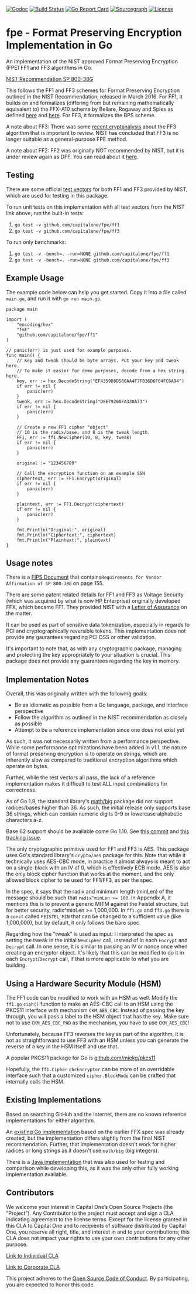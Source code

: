 [![Godoc](https://godoc.org/github.com/capitalone/fpe?status.svg)](http://godoc.org/github.com/capitalone/fpe) [![Build Status](https://travis-ci.org/capitalone/fpe.svg?branch=master)](https://travis-ci.org/capitalone/fpe) [![Go Report Card](https://goreportcard.com/badge/github.com/capitalone/fpe)](https://goreportcard.com/report/github.com/capitalone/fpe) [![Sourcegraph](https://sourcegraph.com/github.com/capitalone/fpe/-/badge.svg)](https://sourcegraph.com/github.com/capitalone/fpe?badge) [![License](https://img.shields.io/badge/license-Apache%202-blue.svg)](https://www.apache.org/licenses/LICENSE-2.0)

# fpe - Format Preserving Encryption Implementation in Go

An implementation of the NIST approved Format Preserving Encryption (FPE) FF1 and FF3 algorithms in Go.

[NIST Recommendation SP 800-38G](http://nvlpubs.nist.gov/nistpubs/SpecialPublications/NIST.SP.800-38G.pdf)

This follows the FF1 and FF3 schemes for Format Preserving Encryption outlined in the NIST Recommendation, released in March 2016. For FF1, it builds on and formalizes (differing from but remaining mathematically equivalent to) the FFX-A10 scheme by Bellare, Rogaway and Spies as defined [here](http://csrc.nist.gov/groups/ST/toolkit/BCM/documents/proposedmodes/ffx/ffx-spec.pdf) and [here](http://csrc.nist.gov/groups/ST/toolkit/BCM/documents/proposedmodes/ffx/ffx-spec2.pdf). For FF3, it formalizes the BPS scheme.

A note about FF3: There was some [recent cryptanalysis](https://beta.csrc.nist.gov/News/2017/Recent-Cryptanalysis-of-FF3) about the FF3 algorithm that is important to review. NIST has concluded that FF3 is no longer suitable as a general-purpose FPE method.

A note about FF2: FF2 was originally NOT recommended by NIST, but it is under review again as DFF. You can read about it [here](http://csrc.nist.gov/groups/ST/toolkit/BCM/documents/proposedmodes/dff/dff-ff2-fpe-scheme-update.pdf).

## Testing

There are some official [test vectors](http://csrc.nist.gov/groups/ST/toolkit/examples.html) for both FF1 and FF3 provided by NIST, which are used for testing in this package.

To run unit tests on this implementation with all test vectors from the NIST link above, run the built-in tests:

  1. `go test -v github.com/capitalone/fpe/ff1`
  2. `go test -v github.com/capitalone/fpe/ff3`

To run only benchmarks:

  1. `go test -v -bench=. -run=NONE github.com/capitalone/fpe/ff1`
  2. `go test -v -bench=. -run=NONE github.com/capitalone/fpe/ff3`

## Example Usage

The example code below can help you get started. Copy it into a file called `main.go`, and run it with `go run main.go`.

```golang
package main

import (
	"encoding/hex"
	"fmt"
	"github.com/capitalone/fpe/ff1"
)

// panic(err) is just used for example purposes.
func main() {
	// Key and tweak should be byte arrays. Put your key and tweak here.
	// To make it easier for demo purposes, decode from a hex string here.
	key, err := hex.DecodeString("EF4359D8D580AA4F7F036D6F04FC6A94")
	if err != nil {
		panic(err)
	}
	tweak, err := hex.DecodeString("D8E7920AFA330A73")
	if err != nil {
		panic(err)
	}

	// Create a new FF1 cipher "object"
	// 10 is the radix/base, and 8 is the tweak length.
	FF1, err := ff1.NewCipher(10, 8, key, tweak)
	if err != nil {
		panic(err)
	}

	original := "123456789"

	// Call the encryption function on an example SSN
	ciphertext, err := FF1.Encrypt(original)
	if err != nil {
		panic(err)
	}

	plaintext, err := FF1.Decrypt(ciphertext)
	if err != nil {
		panic(err)
	}

	fmt.Println("Original:", original)
	fmt.Println("Ciphertext:", ciphertext)
	fmt.Println("Plaintext:", plaintext)
}
```

## Usage notes

There is a [FIPS Document](http://csrc.nist.gov/groups/STM/cmvp/documents/fips140-2/FIPS1402IG.pdf) that contains`Requirements for Vendor Affirmation of SP 800-38G` on page 155.

There are some patent related details for FF1 and FF3 as Voltage Security (which was acquired by what is now HP Enterprise) originally developed FFX, which became FF1. They provided NIST with a [Letter of Assurance](http://csrc.nist.gov/groups/ST/toolkit/BCM/documents/proposedmodes/ffx/ffx-voltage-ip.pdf) on the matter.

It can be used as part of sensitive data tokenization, especially in regards to PCI and cryptographically reversible tokens. This implementation does not provide any gaurantees regarding PCI DSS or other validation.

It's important to note that, as with any cryptographic package, managing and protecting the key appropriately to your situation is crucial. This package does not provide any guarantees regarding the key in memory.

## Implementation Notes

Overall, this was originally written with the following goals:

  * Be as idiomatic as possible from a Go language, package, and interface perspective
  * Follow the algorithm as outlined in the NIST recommendation as closely as possible
  * Attempt to be a reference implementation since one does not exist yet

As such, it was not necessarily written from a performance perspective. While some performance optimizations have been added in v1.1, the nature of format preserving encryption is to operate on strings, which are inherently slow as compared to traditional encryption algorithms which operate on bytes.

Further, while the test vectors all pass, the lack of a reference implementation makes it difficult to test ALL input combinations for correctness.

As of Go 1.9, the standard library's [math/big](https://golang.org/pkg/math/big/) package did not support radices/bases higher than 36. As such, the initial release only supports base 36 strings, which can contain numeric digits 0-9 or lowercase alphabetic characters a-z.

Base 62 support should be available come Go 1.10. See [this commit](https://github.com/golang/go/commit/51cfe6849a2b945c9a2bb9d271bf142f3bb99eca) and [this tracking issue](https://github.com/capitalone/fpe/issues/1).

The only cryptographic primitive used for FF1 and FF3 is AES. This package uses Go's standard library's `crypto/aes` package for this. Note that while it technically uses AES-CBC mode, in practice it almost always is meant to act on a single-block with an IV of 0, which is effectively ECB mode. AES is also the only block cipher function that works at the moment, and the only allowed block cipher to be used for FF1/FF3, as per the spec.

In the spec, it says that the radix and minimum length (minLen) of the message should be such that `radix^minLen >= 100`. In Appendix A, it mentions this is to prevent a generic MITM against the Feistel structure, but for better security, radix^minLen >= 1,000,000. In `ff1.go` and `ff3.go` there is a `const` called `FEISTEL_MIN` that can be changed to a sufficient value (like 1,000,000), but by default, it only follows the bare spec.

Regarding how the "tweak" is used as input: I interpreted the spec as setting the tweak in the initial `NewCipher` call, instead of in each `Encrypt` and `Decrypt` call. In one sense, it is similar to passing an IV or nonce once when creating an encryptor object. It's likely that this can be modified to do it in each `Encrypt`/`Decrypt` call, if that is more applicable to what you are building.

## Using a Hardware Security Module (HSM)

The FF1 code can be modified to work with an HSM as well. Modify the `ff1.go` `ciph()` function to make an AES-CBC call to an HSM using the PKCS11 interface with mechanism `CKM_AES_CBC`. Instead of passing the key through, you will pass a label to the HSM object that has the key. Make sure not to use `CKM_AES_CBC_PAD` as the mechanism, you have to use `CKM_AES_CBC`!

Unfortunately, because FF3 reverses the key as part of the algorithm, it is not as straightforward to use FF3 with an HSM unless you can generate the reverse of a key in the HSM itself and use that.

A popular PKCS11 package for Go is [github.com/miekg/pkcs11](https://github.com/miekg/pkcs11)

Hopefully, the `ff1.Cipher` `cbcEncryptor` can be more of an overridable interface such that a customized `cipher.BlockMode` can be crafted that internally calls the HSM.

## Existing Implementations

Based on searching GitHub and the Internet, there are no known reference implementations for either algorithm.

An [existing Go implementation](https://github.com/Roasbeef/perm-crypt) based on the earlier FFX spec was already created, but the implementation differs slightly from the final NIST recommendation. Further, that implementation doesn't work for higher radices or long strings as it doesn't use `math/big` (big integers).

There is a [Java implementation](https://sourceforge.net/projects/format-preserving-encryption/) that was also used for testing and comparison while developing this, as it was the only other fully working implementation available.

## Contributors

We welcome your interest in Capital One’s Open Source Projects (the “Project”). Any Contributor to the project must accept and sign a CLA indicating agreement to the license terms. Except for the license granted in this CLA to Capital One and to recipients of software distributed by Capital One, you reserve all right, title, and interest in and to your contributions; this CLA does not impact your rights to use your own contributions for any other purpose.

[Link to Individual CLA](https://docs.google.com/forms/d/19LpBBjykHPox18vrZvBbZUcK6gQTj7qv1O5hCduAZFU/viewform)

[Link to Corporate CLA](https://docs.google.com/forms/d/e/1FAIpQLSeAbobIPLCVZD_ccgtMWBDAcN68oqbAJBQyDTSAQ1AkYuCp_g/viewform)

This project adheres to the [Open Source Code of Conduct](https://developer.capitalone.com/single/code-of-conduct/). By participating, you are expected to honor this code.
